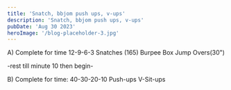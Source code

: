 ```yaml
---
title: 'Snatch, bbjom push ups, v-ups'
description: 'Snatch, bbjom push ups, v-ups'
pubDate: 'Aug 30 2023'
heroImage: '/blog-placeholder-3.jpg'
---
```

A) Complete for time
12-9-6-3 
Snatches (165)
Burpee Box Jump Overs(30")

-rest till minute 10 then begin-

B) Complete for time:
40-30-20-10 
Push-ups 
V-Sit-ups
